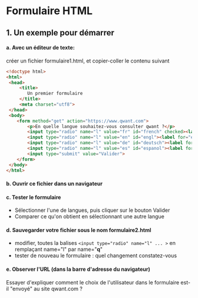 # Formulaire HTML

## 1. Un exemple pour démarrer
#### a. Avec un éditeur de texte:
créer un fichier formulaire1.html, et copier-coller le contenu suivant
```html
<!doctype html>
<html>
 <head>
     <title>
        Un premier formulaire
     </title>
     <meta charset="utf8">
 </head>
 <body>
    <form method="get" action="https://www.qwant.com">
        <p>En quelle langue souhaitez-vous consulter qwant ?</p>
        <input type="radio" name="l" value="fr" id="french" checked><label for="french">Français</label><br>
        <input type="radio" name="l" value="en" id="engl"><label for="engl">Anglais</label><br>
        <input type="radio" name="l" value="de" id="deutsch"><label for="deutsch">Allemand</label><br>
        <input type="radio" name="l" value="es" id="espanol"><label for="espanol">Espagnol</label><br>
        <input type="submit" value="Valider">
    </form>
 </body>
</html>
```

#### b. Ouvrir ce fichier dans un navigateur
#### c. Tester le formulaire
* Sélectionner l'une de langues, puis cliquer sur le bouton Valider
*  Comparer ce qu'on obtient en sélectionnant une autre langue

#### d. Sauvegarder votre fichier sous le nom formulaire2.html
* modifier, toutes la balises `<input type="radio" name="l" ... >` en remplaçant name="l" par name="**q**"
*  tester de nouveau le formulaire : quel changement constatez-vous

#### e. Observer l'URL (dans la barre d'adresse du navigateur)
Essayer d'expliquer comment le choix de l'utilisateur dans le formulaire est-il "envoyé" au site qwant.com ?
